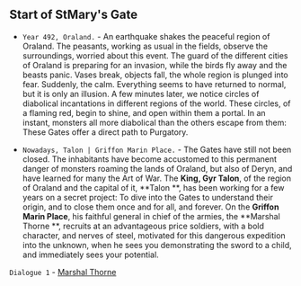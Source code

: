 ## Start of StMary's Gate

- `Year 492, Oraland.` - An earthquake shakes the peaceful region of Oraland. The peasants, working as usual in the
  fields, observe the surroundings, worried about this event. The guard of the different cities of Oraland is preparing
  for an invasion, while the birds fly away and the beasts panic. Vases break, objects fall, the whole region is plunged
  into fear. Suddenly, the calm. Everything seems to have returned to normal, but it is only an illusion. A few minutes
  later, we notice circles of diabolical incantations in different regions of the world. These circles, of a flaming
  red, begin to shine, and open within them a portal. In an instant, monsters all more diabolical than the others escape
  from them: These Gates offer a direct path to Purgatory.

- `Nowadays, Talon | Griffon Marin Place.` - The Gates have still not been closed. The inhabitants have become
  accustomed to this permanent danger of monsters roaming the lands of Oraland, but also of Deryn, and have learned for
  many the Art of War. The
  **King, Gyr Talon**, of the region of Oraland and the capital of it, **Talon
  **, has been working for a few years on a secret project: To dive into the Gates to understand their origin, and to
  close them once and for all, and forever. On the
  **Griffon Marin Place**, his faithful general in chief of the armies, the **Marshal Thorne
  **, recruits at an advantageous price soldiers, with a bold character, and nerves of steel, motivated for this
  dangerous expedition into the unknown, when he sees you demonstrating the sword to a child, and immediately sees your
  potential.

`Dialogue 1` - [Marshal Thorne](../characters/Marshal_Thorne.md#dialog-1)
